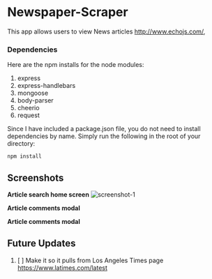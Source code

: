 # Newspaper-Scraper

This app allows users to view News articles http://www.echojs.com/, 

### Dependencies

Here are the npm installs for the node modules:

1. express
2. express-handlebars
3. mongoose
4. body-parser
5. cheerio
6. request

Since I have included a package.json file, you do not need to install dependencies by name. Simply run the following in the root of your directory:

```
npm install
```

## Screenshots

**Article search home screen**
![screenshot-1](https://i.imgur.com/Hvt4K6h.png)

**Article comments modal**


**Article comments modal**



## Future Updates

1. [ ] Make it so it pulls from Los Angeles Times page https://www.latimes.com/latest
